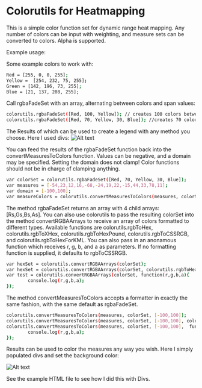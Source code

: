 # Colorutils for Heatmapping
This is a simple color function set for dynamic range heat mapping. Any number of colors can be input with weighting, and measure sets can be converted to colors. Alpha is supported.

Example usage:

Some example colors to work with:
```sh
Red = [255, 0, 0, 255];
Yellow =  [254, 232, 75, 255];
Green = [142, 196, 73, 255];
Blue = [21, 137, 208, 255];
```

Call rgbaFadeSet with an array, alternating between colors and span values:
```sh
colorutils.rgbaFadeSet([Red, 100, Yellow]); // creates 100 colors between red and yellow
colorutils.rgbaFadeSet([Red, 70, Yellow, 30, Blue]); //creates 70 colors between red and yellow and 30 between yellow and blue.
```
The Results of which can be used to create a legend with any method you choose. Here I used divs:
![Alt text](http://i.imgur.com/gjkc688.png)

You can feed the results of the rgbaFadeSet function back into the convertMeasuresToColors function. Values can be negative, and a domain may be specified. Setting the domain does not clamp! Color functions should not be in charge of clamping anything.

```sh
var colorSet = colorutils.rgbaFadeSet([Red, 70, Yellow, 30, Blue]);
var measures = [-54,23,12,16,-68,-24,19,22,-15,44,33,78,11];
var domain = [-100,100];
var measureColors = colorutils.convertMeasuresToColors(measures, colorSet, domain);
```

The method rgbaFadeSet returns an array with 4 child arrays: [Rs,Gs,Bs,As]. You can also use colorutils to pass the resulting colorSet into the method convertRGBAArrays to receive an array of colors formatted to different types. Available functions are colorutils.rgbToHex, colorutils.rgbToXHex, colorutils.rgbToHexPound, colorutils.rgbToCSSRGB, and colorutils.rgbToHexForKML. You can also pass in an anonamous function which receives r, g, b, and a as parameters. If no formatting function is supplied, it defaults to rgbToCSSRGB.

```sh
var hexSet = colorutils.convertRGBAArrays(colorSet);
var hexSet = colorutils.convertRGBAArrays(colorSet, colorutils.rgbToHexPound);
var test = colorutils.convertRGBAArrays(colorSet, function(r,g,b,a){ 
		console.log(r,g,b,a);
});
```

The method convertMeasuresToColors accepts a formatter in exactly the same fashion, with the same default as rgbaFadeSet. 

```sh
colorutils.convertMeasuresToColors(measures, colorSet, [-100,100]);
colorutils.convertMeasuresToColors(measures, colorSet, [-100,100], colorutils.rgbToHexPound);
colorutils.convertMeasuresToColors(measures, colorSet, [-100,100],  function(r,g,b,a){ 
		console.log(r,g,b,a);
});
```

Results can be used to color the measures any way you wish. Here I simply populated divs and set the background color:

![Alt text](http://i.imgur.com/G1KYAwi.png)

See the example HTML file to see how I did this with Divs.

